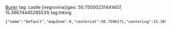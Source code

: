 [Bunkr](geo:50.7489845,15.3633231) tag: castle 
[negrovina](geo: 50.75000231441407, 15.36674445285531) tag:hiking

```mapview
{"name":"Default","mapZoom":8,"centerLat":50.7596171,"centerLng":15.3658974,"query":"","chosenMapSource":0,"showLinks":false,"linkColor":"red"}
```
